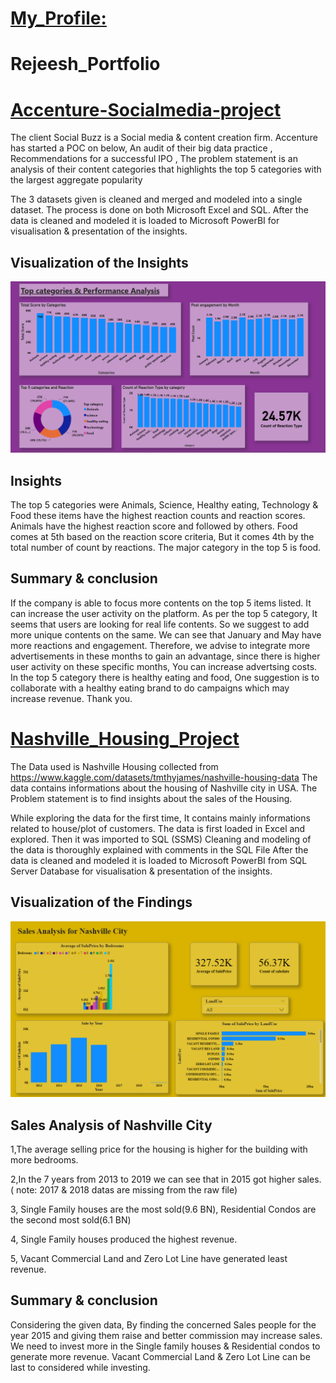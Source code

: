 # [My_Profile:](https://github.com/rejeeshravindran)
 
# Rejeesh_Portfolio   

# [Accenture-Socialmedia-project](https://github.com/rejeeshravindran/Accenture-Socialmedia-project)

The client Social Buzz is a Social media & content creation firm. Accenture has started a POC on below, 
An audit of their big data practice , Recommendations for a successful IPO , The problem statement is an analysis of their content categories that highlights the top 5 categories with the largest aggregate popularity 

The 3 datasets given is cleaned and merged and modeled into a single dataset. The process is done on both Microsoft Excel and SQL. After the data is cleaned and modeled it is loaded to Microsoft PowerBI for visualisation & presentation of the insights. 
## Visualization of the Insights 
![](Images/insights.png)

## Insights
The top 5 categories were Animals, Science, Healthy eating, Technology & Food these items have the highest reaction counts and reaction scores. Animals have the highest reaction score and followed by others.
Food comes at 5th based on the reaction score criteria, But it comes 4th by the total number of count by reactions.
The major category in the top 5 is food.

## Summary & conclusion 

If the company is able to focus more contents on the top 5 items listed. It can increase the user activity on the platform.
As per the top 5 category, It seems that users are looking for real life contents. So we suggest to add more unique contents on the same. 
We can see that January and May have more reactions and engagement. Therefore, we advise to integrate more advertisements in these months to gain an advantage, 
since there is higher user activity on these specific months, You can increase advertsing costs. 
In the top 5 category there is healthy eating and food, One suggestion is to collaborate with a healthy eating brand to 
do campaigns which may increase revenue. Thank you.




# [Nashville_Housing_Project](https://github.com/rejeeshravindran/Nashville_Housing_Project)
The Data used is Nashville Housing collected from https://www.kaggle.com/datasets/tmthyjames/nashville-housing-data
The data contains informations about the housing of Nashville city in USA. 
The Problem statement is to find insights about the sales of the Housing. 

While exploring the data for the first time, It contains mainly informations related to house/plot of customers.
The data is first loaded in Excel and explored. Then it was imported to SQL (SSMS) 
Cleaning and modeling of the data is thoroughly explained with comments in the SQL File 
After the data is cleaned and modeled it is loaded to Microsoft PowerBI from SQL Server Database for visualisation & presentation of the insights.

## Visualization of the Findings

![](Images/Nashville.png)


## Sales Analysis of Nashville City 

1,The average selling price for the housing is higher for the building with more bedrooms.

2,In the 7 years from 2013 to 2019 we can see that in 2015 got higher sales.
 ( note: 2017 & 2018 datas are missing from the raw file)
 
3, Single Family houses are the most sold(9.6 BN), Residential Condos are the second most sold(6.1 BN)

4, Single Family houses produced the highest revenue.

5, Vacant Commercial Land and Zero Lot Line have generated least revenue. 

## Summary & conclusion 

Considering the given data, By finding the concerned Sales people for the year 2015 and giving
them raise and better commission may increase sales.
We need to invest more in the Single family houses & Residential condos to generate more revenue.
Vacant Commercial Land & Zero Lot Line can be last to considered while investing.

